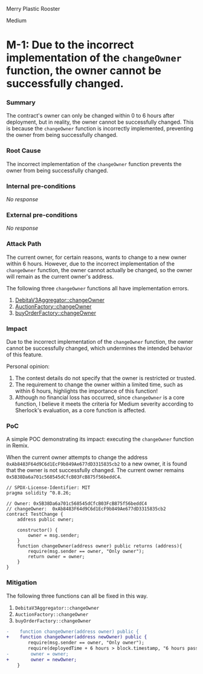 Merry Plastic Rooster

Medium

# M-1: Due to the incorrect implementation of the `changeOwner` function, the owner cannot be successfully changed.

### Summary

The contract's owner can only be changed within 0 to 6 hours after deployment, but in reality, the owner cannot be successfully changed. This is because the `changeOwner` function is incorrectly implemented, preventing the owner from being successfully changed.

### Root Cause

The incorrect implementation of the `changeOwner` function prevents the owner from being successfully changed.

### Internal pre-conditions

_No response_

### External pre-conditions

_No response_

### Attack Path

The current owner, for certain reasons, wants to change to a new owner within 6 hours. However, due to the incorrect implementation of the `changeOwner` function, the owner cannot actually be changed, so the owner will remain as the current owner's address.

The following three `changeOwner` functions all have implementation errors.

1. [DebitaV3Aggregator::changeOwner](https://github.com/sherlock-audit/2024-11-debita-finance-v3/blob/main/Debita-V3-Contracts/contracts/DebitaV3Aggregator.sol#L682-L686)
2. [AuctionFactory::changeOwner](https://github.com/sherlock-audit/2024-11-debita-finance-v3/blob/main/Debita-V3-Contracts/contracts/auctions/AuctionFactory.sol#L218-L222)
3. [buyOrderFactory::changeOwner](https://github.com/sherlock-audit/2024-11-debita-finance-v3/blob/main/Debita-V3-Contracts/contracts/buyOrders/buyOrderFactory.sol#L186-L190)

### Impact

Due to the incorrect implementation of the `changeOwner` function, the owner cannot be successfully changed, which undermines the intended behavior of this feature.

Personal opinion:
1. The contest details do not specify that the owner is restricted or trusted.
2. The requirement to change the owner within a limited time, such as within 6 hours, highlights the importance of this function!
3. Although no financial loss has occurred, since `changeOwner` is a core function, I believe it meets the criteria for Medium severity according to Sherlock's evaluation, as a core function is affected.

### PoC

A simple POC demonstrating its impact: executing the `changeOwner` function in Remix.

When the current owner attempts to change the address `0xAb8483F64d9C6d1EcF9b849Ae677dD3315835cb2` to a new owner, it is found that the owner is not successfully changed. The current owner remains `0x5B38Da6a701c568545dCfcB03FcB875f56beddC4`.

```solidity
// SPDX-License-Identifier: MIT
pragma solidity ^0.8.26;

// Owner: 0x5B38Da6a701c568545dCfcB03FcB875f56beddC4
// changeOwner:  0xAb8483F64d9C6d1EcF9b849Ae677dD3315835cb2
contract TestChange {
    address public owner;

    constructor() {
        owner = msg.sender;
    }
    function changeOwner(address owner) public returns (address){
        require(msg.sender == owner, "Only owner");
        return owner = owner;
    }
}
```

### Mitigation

The following three functions can all be fixed in this way.

1. `DebitaV3Aggregator::changeOwner`
2. `AuctionFactory::changeOwner`
3. `buyOrderFactory::changeOwner`

```diff
-    function changeOwner(address owner) public {
+    function changeOwner(address newOwner) public {
        require(msg.sender == owner, "Only owner");
        require(deployedTime + 6 hours > block.timestamp, "6 hours passed");
-        owner = owner;
+        owner = newOwner;
    }
```